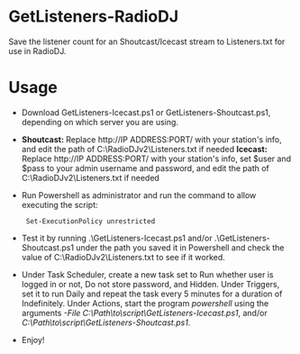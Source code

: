 # GetListeners-RadioDJ

Save the listener count for an Shoutcast/Icecast stream to Listeners.txt for use in RadioDJ.

# Usage

 - Download GetListeners-Icecast.ps1 or GetListeners-Shoutcast.ps1,
    depending on which server you are using.
    
 - **Shoutcast:** Replace http://IP ADDRESS:PORT/ with your station's info, and edit the path of C:\RadioDJv2\Listeners.txt if needed
           **Icecast:** Replace http://IP ADDRESS:PORT/ with your station's info, set $user and $pass to your admin username and password, and edit the path of C:\RadioDJv2\Listeners.txt if needed
 - Run Powershell as administrator and run the command to allow
    executing the script:
    
        Set-ExecutionPolicy unrestricted

 - Test it by running .\GetListeners-Icecast.ps1 and/or
    .\GetListeners-Shoutcast.ps1 under the path you saved it in
    Powershell and check the value of C:\RadioDJv2\Listeners.txt to see
    if it worked.

 - Under Task Scheduler, create a new task set to Run whether user is
    logged in or not, Do not store password, and Hidden. Under Triggers,
    set it to run Daily and repeat the task every 5 minutes for a
    duration of Indefinitely. Under Actions, start the program
    *powershell* using the arguments *-File
    C:\Path\to\script\GetListeners-Icecast.ps1*, and/or
    *C:\Path\to\script\GetListeners-Shoutcast.ps1*.

 - Enjoy!
